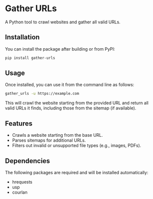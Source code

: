 # Gather URLs

A Python tool to crawl websites and gather all valid URLs.

## Installation

You can install the package after building or from PyPI:

```bash
pip install gather-urls
```

## Usage

Once installed, you can use it from the command line as follows:

```bash
gather_urls -u https://example.com
```

This will crawl the website starting from the provided URL and return all valid URLs it finds, including those from the sitemap (if available).

## Features

- Crawls a website starting from the base URL.
- Parses sitemaps for additional URLs.
- Filters out invalid or unsupported file types (e.g., images, PDFs).

## Dependencies

The following packages are required and will be installed automatically:

- hrequests
- usp
- courlan